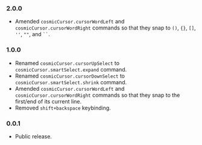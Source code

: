 ### 2.0.0
- Amended `cosmicCursor.cursorWordLeft` and `cosmicCursor.cursorWordRight` commands so that they snap to `()`, `{}`, `[]`, `''`, `""`, and ` `` `.

### 1.0.0
- Renamed `cosmicCursor.cursorUpSelect` to `cosmicCursor.smartSelect.expand` command.
- Renamed `cosmicCursor.cursorDownSelect` to `cosmicCursor.smartSelect.shrink` command.
- Amended `cosmicCursor.cursorWordLeft` and `cosmicCursor.cursorWordRight` commands so that they snap to the first/end of its current line.
- Removed `shift+backspace` keybinding.

### 0.0.1
- Public release.
